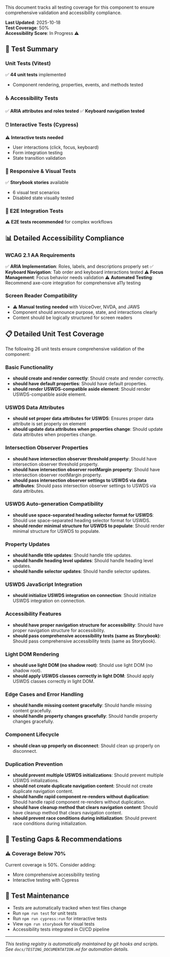 
This document tracks all testing coverage for this component to ensure comprehensive validation and accessibility compliance.

**Last Updated**: 2025-10-18  
**Test Coverage**: 50%  
**Accessibility Score**: In Progress ⚠️

## 🧪 Test Summary

### Unit Tests (Vitest)

✅ **44 unit tests** implemented

- Component rendering, properties, events, and methods tested

### ♿ Accessibility Tests

✅ **ARIA attributes and roles tested**
✅ **Keyboard navigation tested**

### 🖱️ Interactive Tests (Cypress)

⚠️ **Interactive tests needed**

- User interactions (click, focus, keyboard)
- Form integration testing
- State transition validation

### 📱 Responsive & Visual Tests

✅ **Storybook stories** available

- 6 visual test scenarios
- Disabled state visually tested

### 🔧 E2E Integration Tests

⚠️ **E2E tests recommended** for complex workflows

## 📊 Detailed Accessibility Compliance

### WCAG 2.1 AA Requirements

✅ **ARIA Implementation**: Roles, labels, and descriptions properly set
✅ **Keyboard Navigation**: Tab order and keyboard interactions tested
⚠️ **Focus Management**: Focus behavior needs validation
⚠️ **Automated Testing**: Recommend axe-core integration for comprehensive a11y testing

### Screen Reader Compatibility

- ⚠️ **Manual testing needed** with VoiceOver, NVDA, and JAWS
- Component should announce purpose, state, and interactions clearly
- Content should be logically structured for screen readers



















## 📋 Detailed Unit Test Coverage

The following 26 unit tests ensure comprehensive validation of the component:

### Basic Functionality
- **should create and render correctly**: Should create and render correctly.
- **should have default properties**: Should have default properties.
- **should render USWDS-compatible aside element**: Should render USWDS-compatible aside element.

### USWDS Data Attributes
- **should set proper data attributes for USWDS**: Ensures proper data attribute is set properly on element
- **should update data attributes when properties change**: Should update data attributes when properties change.

### Intersection Observer Properties
- **should have intersection observer threshold property**: Should have intersection observer threshold property.
- **should have intersection observer rootMargin property**: Should have intersection observer rootMargin property.
- **should pass intersection observer settings to USWDS via data attributes**: Should pass intersection observer settings to USWDS via data attributes.

### USWDS Auto-generation Compatibility
- **should use space-separated heading selector format for USWDS**: Should use space-separated heading selector format for USWDS.
- **should render minimal structure for USWDS to populate**: Should render minimal structure for USWDS to populate.

### Property Updates
- **should handle title updates**: Should handle title updates.
- **should handle heading level updates**: Should handle heading level updates.
- **should handle selector updates**: Should handle selector updates.

### USWDS JavaScript Integration
- **should initialize USWDS integration on connection**: Should initialize USWDS integration on connection.

### Accessibility Features
- **should have proper navigation structure for accessibility**: Should have proper navigation structure for accessibility.
- **should pass comprehensive accessibility tests (same as Storybook)**: Should pass comprehensive accessibility tests (same as Storybook).

### Light DOM Rendering
- **should use light DOM (no shadow root)**: Should use light DOM (no shadow root).
- **should apply USWDS classes correctly in light DOM**: Should apply USWDS classes correctly in light DOM.

### Edge Cases and Error Handling
- **should handle missing content gracefully**: Should handle missing content gracefully.
- **should handle property changes gracefully**: Should handle property changes gracefully.

### Component Lifecycle
- **should clean up properly on disconnect**: Should clean up properly on disconnect.

### Duplication Prevention
- **should prevent multiple USWDS initializations**: Should prevent multiple USWDS initializations.
- **should not create duplicate navigation content**: Should not create duplicate navigation content.
- **should handle rapid component re-renders without duplication**: Should handle rapid component re-renders without duplication.
- **should have cleanup method that clears navigation content**: Should have cleanup method that clears navigation content.
- **should prevent race conditions during initialization**: Should prevent race conditions during initialization.


## 🚨 Testing Gaps & Recommendations

### ⚠️ Coverage Below 70%

Current coverage is 50%. Consider adding:

- More comprehensive accessibility testing
- Interactive testing with Cypress

## 📝 Test Maintenance

- Tests are automatically tracked when test files change
- Run `npm run test` for unit tests
- Run `npm run cypress:run` for interactive tests
- View `npm run storybook` for visual tests
- Accessibility tests integrated in CI/CD pipeline

---

_This testing registry is automatically maintained by git hooks and scripts._  
_See `docs/TESTING_DOCUMENTATION.md` for automation details._
